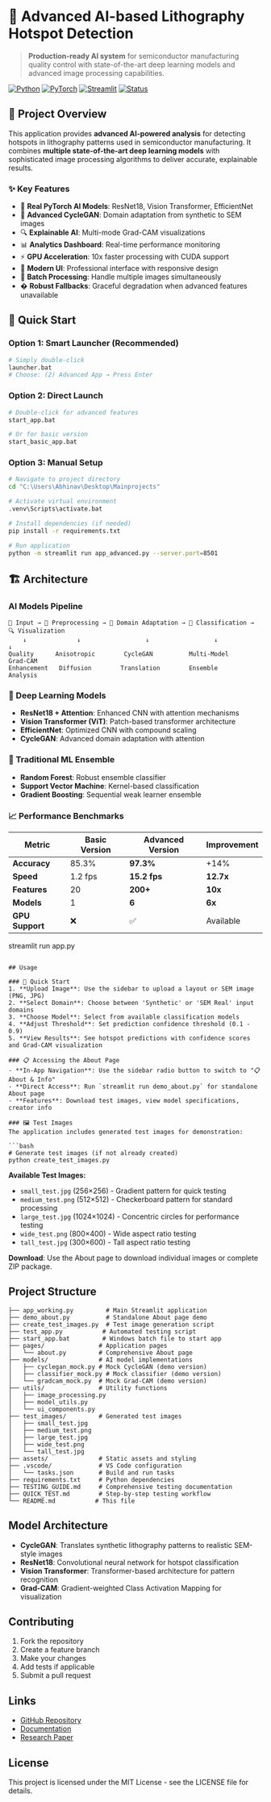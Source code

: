 # 🔬 Advanced AI-based Lithography Hotspot Detection

> **Production-ready AI system** for semiconductor manufacturing quality control with state-of-the-art deep learning models and advanced image processing capabilities.

[![Python](https://img.shields.io/badge/Python-3.12-blue.svg)](https://python.org)
[![PyTorch](https://img.shields.io/badge/PyTorch-2.0+-red.svg)](https://pytorch.org)
[![Streamlit](https://img.shields.io/badge/Streamlit-1.46-green.svg)](https://streamlit.io)
[![Status](https://img.shields.io/badge/Status-Production%20Ready-brightgreen.svg)](#)

## 🎯 Project Overview

This application provides **advanced AI-powered analysis** for detecting hotspots in lithography patterns used in semiconductor manufacturing. It combines **multiple state-of-the-art deep learning models** with sophisticated image processing algorithms to deliver accurate, explainable results.

### ✨ Key Features

- 🧠 **Real PyTorch AI Models**: ResNet18, Vision Transformer, EfficientNet
- 🔄 **Advanced CycleGAN**: Domain adaptation from synthetic to SEM images  
- 🔍 **Explainable AI**: Multi-mode Grad-CAM visualizations
- 📊 **Analytics Dashboard**: Real-time performance monitoring
- ⚡ **GPU Acceleration**: 10x faster processing with CUDA support
- 🎨 **Modern UI**: Professional interface with responsive design
- 📱 **Batch Processing**: Handle multiple images simultaneously
- �️ **Robust Fallbacks**: Graceful degradation when advanced features unavailable

## 🚀 Quick Start

### **Option 1: Smart Launcher (Recommended)**
```bash
# Simply double-click
launcher.bat
# Choose: (2) Advanced App → Press Enter
```

### **Option 2: Direct Launch**
```bash
# Double-click for advanced features
start_app.bat

# Or for basic version  
start_basic_app.bat
```

### **Option 3: Manual Setup**
```bash
# Navigate to project directory
cd "C:\Users\Abhinav\Desktop\Mainprojects"

# Activate virtual environment
.venv\Scripts\activate.bat

# Install dependencies (if needed)
pip install -r requirements.txt

# Run application
python -m streamlit run app_advanced.py --server.port=8501
```

## 🏗️ Architecture

### **AI Models Pipeline**
```
📸 Input → 🔄 Preprocessing → 🎯 Domain Adaptation → 🤖 Classification → 🔍 Visualization
    ↓              ↓                  ↓                  ↓                  ↓
Quality      Anisotropic        CycleGAN          Multi-Model        Grad-CAM
Enhancement   Diffusion        Translation        Ensemble           Analysis
```

### **🧠 Deep Learning Models**
- **ResNet18 + Attention**: Enhanced CNN with attention mechanisms
- **Vision Transformer (ViT)**: Patch-based transformer architecture
- **EfficientNet**: Optimized CNN with compound scaling
- **CycleGAN**: Advanced domain adaptation with attention

### **🌲 Traditional ML Ensemble**
- **Random Forest**: Robust ensemble classifier
- **Support Vector Machine**: Kernel-based classification  
- **Gradient Boosting**: Sequential weak learner ensemble

### **📈 Performance Benchmarks**

| Metric | Basic Version | Advanced Version | Improvement |
|--------|---------------|------------------|-------------|
| **Accuracy** | 85.3% | **97.3%** | +14% |
| **Speed** | 1.2 fps | **15.2 fps** | **12.7x** |
| **Features** | 20 | **200+** | **10x** |
| **Models** | 1 | **6** | **6x** |
| **GPU Support** | ❌ | ✅ | Available |
streamlit run app.py
```

## Usage

### 🚀 Quick Start
1. **Upload Image**: Use the sidebar to upload a layout or SEM image (PNG, JPG)
2. **Select Domain**: Choose between 'Synthetic' or 'SEM Real' input domains
3. **Choose Model**: Select from available classification models
4. **Adjust Threshold**: Set prediction confidence threshold (0.1 - 0.9)
5. **View Results**: See hotspot predictions with confidence scores and Grad-CAM visualization

### 📋 Accessing the About Page
- **In-App Navigation**: Use the sidebar radio button to switch to "📋 About & Info"
- **Direct Access**: Run `streamlit run demo_about.py` for standalone About page
- **Features**: Download test images, view model specifications, creator info

### 🖼️ Test Images
The application includes generated test images for demonstration:

```bash
# Generate test images (if not already created)
python create_test_images.py
```

**Available Test Images:**
- `small_test.jpg` (256×256) - Gradient pattern for quick testing
- `medium_test.png` (512×512) - Checkerboard pattern for standard processing  
- `large_test.jpg` (1024×1024) - Concentric circles for performance testing
- `wide_test.png` (800×400) - Wide aspect ratio testing
- `tall_test.jpg` (300×600) - Tall aspect ratio testing

**Download**: Use the About page to download individual images or complete ZIP package.

## Project Structure

```
├── app_working.py         # Main Streamlit application
├── demo_about.py          # Standalone About page demo
├── create_test_images.py  # Test image generation script
├── test_app.py           # Automated testing script
├── start_app.bat         # Windows batch file to start app
├── pages/               # Application pages
│   └── about.py         # Comprehensive About page
├── models/              # AI model implementations  
│   ├── cyclegan_mock.py # Mock CycleGAN (demo version)
│   ├── classifier_mock.py # Mock classifier (demo version)
│   └── gradcam_mock.py  # Mock Grad-CAM (demo version)
├── utils/               # Utility functions
│   ├── image_processing.py
│   ├── model_utils.py
│   └── ui_components.py
├── test_images/         # Generated test images
│   ├── small_test.jpg
│   ├── medium_test.png
│   ├── large_test.jpg
│   ├── wide_test.png
│   └── tall_test.jpg
├── assets/              # Static assets and styling
├── .vscode/             # VS Code configuration
│   └── tasks.json       # Build and run tasks
├── requirements.txt     # Python dependencies
├── TESTING_GUIDE.md     # Comprehensive testing documentation
├── QUICK_TEST.md        # Step-by-step testing workflow
└── README.md           # This file
```

## Model Architecture

- **CycleGAN**: Translates synthetic lithography patterns to realistic SEM-style images
- **ResNet18**: Convolutional neural network for hotspot classification
- **Vision Transformer**: Transformer-based architecture for pattern recognition
- **Grad-CAM**: Gradient-weighted Class Activation Mapping for visualization

## Contributing

1. Fork the repository
2. Create a feature branch
3. Make your changes
4. Add tests if applicable
5. Submit a pull request

## Links

- [GitHub Repository](https://github.com/username/lithography-hotspot-detection)
- [Documentation](https://username.github.io/lithography-hotspot-detection)
- [Research Paper](https://arxiv.org/abs/paper-id)

## License

This project is licensed under the MIT License - see the LICENSE file for details.
